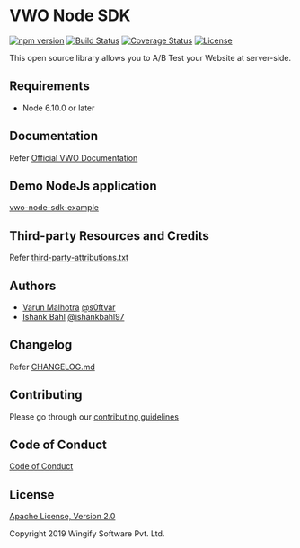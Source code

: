 # VWO Node SDK

[![npm version](https://badge.fury.io/js/vwo-node-sdk.svg)](https://www.npmjs.com/package/vwo-node-sdk)
[![Build Status](http://img.shields.io/travis/wingify/vwo-node-sdk/master.svg?style=flat)](http://travis-ci.org/wingify/vwo-node-sdk)
[![Coverage Status](https://coveralls.io/repos/github/wingify/vwo-node-sdk/badge.svg?branch=master)](https://coveralls.io/github/wingify/vwo-node-sdk?branch=master)
[![License](https://img.shields.io/badge/License-Apache%202.0-blue.svg)](http://www.apache.org/licenses/LICENSE-2.0)

This open source library allows you to A/B Test your Website at server-side.

## Requirements

- Node 6.10.0 or later

## Documentation

Refer [Official VWO Documentation](https://developers.vwo.com/reference#server-side-introduction)

## Demo NodeJs application

[vwo-node-sdk-example](https://github.com/wingify/vwo-node-sdk-example)

## Third-party Resources and Credits

Refer [third-party-attributions.txt](https://github.com/wingify/vwo-node-sdk/blob/master/third-party-attributions.txt)

## Authors

* [Varun Malhotra](https://github.com/softvar) [@s0ftvar](https://twitter.com/s0ftvar) 
* [Ishank Bahl](https://github.com/ishankbahl) [@ishankbahl97](https://twitter.com/ishankbahl97)

## Changelog

Refer [CHANGELOG.md](https://github.com/wingify/vwo-node-sdk/blob/master/CHANGELOG.md)

## Contributing

Please go through our [contributing guidelines](https://github.com/wingify/vwo-node-sdk/blob/master/CONTRIBUTING.md)

## Code of Conduct

[Code of Conduct](https://github.com/wingify/vwo-node-sdk/blob/master/CODE_OF_CONDUCT.md)

## License

[Apache License, Version 2.0](https://github.com/wingify/vwo-node-sdk/blob/master/LICENSE)

Copyright 2019 Wingify Software Pvt. Ltd.
